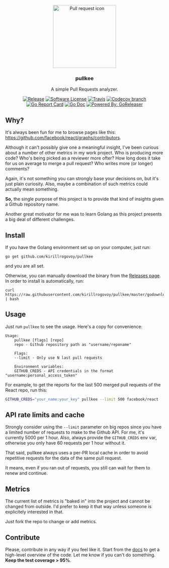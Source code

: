 <p align="center">
  <img src="https://maxcdn.icons8.com/Android_L/PNG/512/Programming/pull_request-512.png" width="200" alt="Pull request icon">
  <h3 align="center">pullkee</h3>
  <p align="center">A simple Pull Requests analyzer.</p>
  <p align="center">
    <a href="https://github.com/kirillrogovoy/pullkee/releases/latest"><img alt="Release" src="https://img.shields.io/github/release/kirillrogovoy/pullkee.svg?style=flat-square"></a>
    <a href="/LICENSE.md"><img alt="Software License" src="https://img.shields.io/badge/license-MIT-brightgreen.svg?style=flat-square"></a>
    <a href="https://travis-ci.org/kirillrogovoy/pullkee"><img alt="Travis" src="https://img.shields.io/travis/kirillrogovoy/pullkee.svg?style=flat-square"></a>
    <a href="https://codecov.io/gh/kirillrogovoy/pullkee"><img alt="Codecov branch" src="https://img.shields.io/codecov/c/github/kirillrogovoy/pullkee/master.svg?style=flat-square"></a>
    <a href="https://goreportcard.com/report/github.com/kirillrogovoy/pullkee"><img alt="Go Report Card" src="https://goreportcard.com/badge/github.com/kirillrogovoy/pullkee?style=flat-square"></a>
    <a href="http://godoc.org/github.com/kirillrogovoy/pullkee"><img alt="Go Doc" src="https://img.shields.io/badge/godoc-reference-blue.svg?style=flat-square"></a>
    <a href="https://github.com/goreleaser"><img alt="Powered By: GoReleaser" src="https://img.shields.io/badge/powered%20by-goreleaser-green.svg?style=flat-square"></a>
  </p>
</p>

## Why?

It's always been fun for me to browse pages like this: https://github.com/facebook/react/graphs/contributors.

Although it can't possibly give one a meaningful insight, I've been curious about a number of other metrics in my work project.
Who is producing more code? Who's being picked as a reviewer more ofter? How long does it take for us on average to merge
a pull request? Who writes more (or longer) comments?

Again, it's not something you can strongly base your decisions on, but it's just plain curiosity.
Also, maybe a combination of such metrics could actually mean something.

**So,** the single purpose of this project is to provide that kind of insights given a Github repository name.

Another great motivator for me was to learn Golang as this project presents a big deal of different challenges.

## Install

If you have the Golang environment set up on your computer, just run:
```
go get github.com/kirillrogovoy/pullkee
```
and you are all set.

Otherwise, you can manually download the binary from the [Releases page](https://github.com/kirillrogovoy/pullkee/releases).
In order to install is automatically, run:
```
curl https://raw.githubusercontent.com/kirillrogovoy/pullkee/master/godownloader.sh | bash
```

## Usage

Just run `pullkee` to see the usage. Here's a copy for convenience:
```
Usage:
    pullkee [flags] [repo]
    repo - Github repository path as "username/reponame"

    Flags:
    --limit - Only use N last pull requests

    Environment variables:
    GITHUB_CREDS - API credentials in the format "username:personal_access_token"
```

For example, to get the reports for the last 500 merged pull requests of the React repo, run this:
```sh
GITHUB_CREDS="your_name:your_key" pullkee --limit 500 facebook/react
```

## API rate limits and cache

Strongly consider using the `--limit` parameter on big repos since
you have a limited number of requests to make to the Github API. For me, it's currently 5000 per 1 hour.
Also, always provide the `GITHUB_CREDS` env var, otherwise you only have 60 requests per 1 hour without it.

That said, pullkee always uses a per-PR local cache in order to avoid
repetitive requests for the data of the same pull request.

It means, even if you ran out of requests, you still can wait for them to renew and continue.

## Metrics

The current list of metrics is "baked in" into the project and cannot be changed from outside.
I'd prefer to keep it that way unless someone is explicitely interested in that.

Just fork the repo to change or add metrics.

## Contribute

Please, contribute in any way if you feel like it.
Start from the [docs](https://godoc.org/github.com/kirillrogovoy/pullkee) to get a high-level overview of the code.
Let me know if you can't do something. **Keep the test coverage > 95%**.
